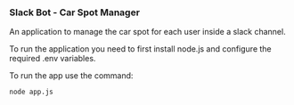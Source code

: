 ### Slack Bot - Car Spot Manager

An application to manage the car spot for each user inside a slack channel.

To run the application you need to first install node.js and configure the required .env variables.

To run the app use the command:
```bash
node app.js
```
